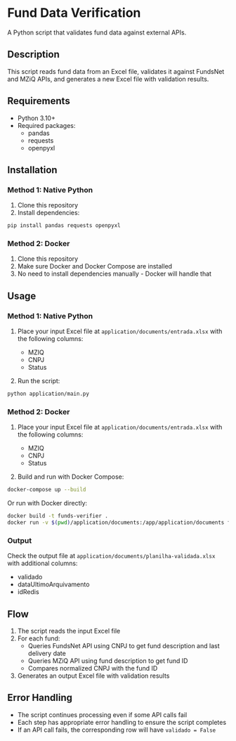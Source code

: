 # Fund Data Verification

A Python script that validates fund data against external APIs.

## Description

This script reads fund data from an Excel file, validates it against FundsNet and MZiQ APIs, and generates a new Excel file with validation results.

## Requirements

- Python 3.10+
- Required packages:
  - pandas
  - requests
  - openpyxl

## Installation

### Method 1: Native Python

1. Clone this repository
2. Install dependencies:

```bash
pip install pandas requests openpyxl
```

### Method 2: Docker

1. Clone this repository
2. Make sure Docker and Docker Compose are installed
3. No need to install dependencies manually - Docker will handle that

## Usage

### Method 1: Native Python

1. Place your input Excel file at `application/documents/entrada.xlsx` with the following columns:

   - MZIQ
   - CNPJ
   - Status

2. Run the script:

```bash
python application/main.py
```

### Method 2: Docker

1. Place your input Excel file at `application/documents/entrada.xlsx` with the following columns:

   - MZIQ
   - CNPJ
   - Status

2. Build and run with Docker Compose:

```bash
docker-compose up --build
```

Or run with Docker directly:

```bash
docker build -t funds-verifier .
docker run -v $(pwd)/application/documents:/app/application/documents funds-verifier
```

### Output

Check the output file at `application/documents/planilha-validada.xlsx` with additional columns:

- validado
- dataUltimoArquivamento
- idRedis

## Flow

1. The script reads the input Excel file
2. For each fund:
   - Queries FundsNet API using CNPJ to get fund description and last delivery date
   - Queries MZiQ API using fund description to get fund ID
   - Compares normalized CNPJ with the fund ID
3. Generates an output Excel file with validation results

## Error Handling

- The script continues processing even if some API calls fail
- Each step has appropriate error handling to ensure the script completes
- If an API call fails, the corresponding row will have `validado = False`
